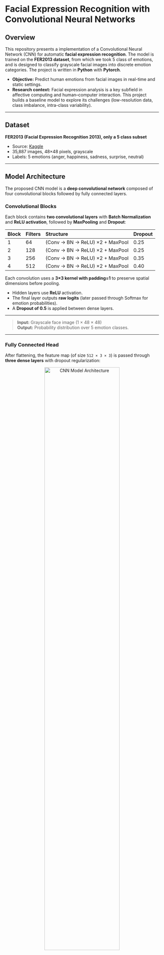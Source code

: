 # Facial Expression Recognition with Convolutional Neural Networks

## Overview
This repository presents a implementation of a Convolutional Neural Network (CNN) for automatic **facial expression recognition**. The model is trained on the **FER2013 dataset**, from which we took 5 class of emotions, and is designed to classify grayscale facial images into discrete emotion categories. The project is written in **Python** with **Pytorch**.

- **Objective:** Predict human emotions from facial images in real-time and static settings.
- **Research context:** Facial expression analysis is a key subfield in affective computing and human–computer interaction. This project builds a baseline model to explore its challenges (low-resolution data, class imbalance, intra-class variability).

---

## Dataset
**FER2013 (Facial Expression Recognition 2013), only a 5 class subset**
- Source: [Kaggle](https://www.kaggle.com/datasets/msambare/fer2013)
- 35,887 images, 48×48 pixels, grayscale
- Labels: 5 emotions (anger, happiness, sadness, surprise, neutral)

---

## Model Architecture

The proposed CNN model is a **deep convolutional network** composed of four convolutional blocks followed by fully connected layers.

### Convolutional Blocks
Each block contains **two convolutional layers** with **Batch Normalization** and **ReLU activation**, followed by **MaxPooling** and **Dropout**:

| Block | Filters | Structure | Dropout |
|:------|:---------|:-----------|:---------|
| 1 | 64 | (Conv → BN → ReLU) ×2 + MaxPool | 0.25 |
| 2 | 128 | (Conv → BN → ReLU) ×2 + MaxPool | 0.25 |
| 3 | 256 | (Conv → BN → ReLU) ×2 + MaxPool | 0.35 |
| 4 | 512 | (Conv → BN → ReLU) ×2 + MaxPool | 0.40 |

Each convolution uses a **3×3 kernel with padding=1** to preserve spatial dimensions before pooling.


- Hidden layers use **ReLU** activation.  
- The final layer outputs **raw logits** (later passed through Softmax for emotion probabilities).  
- A **Dropout of 0.5** is applied between dense layers.

---

> **Input:** Grayscale face image (1 × 48 × 48)  
> **Output:** Probability distribution over 5 emotion classes.

---

### Fully Connected Head
After flattening, the feature map (of size `512 × 3 × 3`) is passed through **three dense layers** with dropout regularization:

<p align="center">
  <img src="model_architecture.png" width="70%" alt="CNN Model Architecture">
</p>

---

## Methodology
1. **Preprocessing:**
   - Grayscale conversion
   - Normalization with dataset mean and standard deviation
   - Data augmentation (random flips, small rotations) for robustness

2. **Training protocol:**
   - Loss: Cross-Entropy
   - Optimizer: Adam with weight decay

3. **Evaluation:**
   - Metrics: Accuracy, per-class accuracy
   - Training/validation curves to monitor generalization

---

## Results
- **Baseline accuracy:** 73 % (to be reported after experiments)

Key observations:
- Overfitting risk mitigated via dropout and augmentation
- Certain emotions (e.g., happy, neutral) are classified more reliably than others

---

## Real-Time Extension
A real-time pipeline has been implemented for webcam-based emotion recognition:
- Face detection: Haar cascades (OpenCV)
- Preprocessing: identical normalization as training
- Prediction: model inference on detected face ROI
- Visualization: live overlay of predicted emotion and probability bars

This demo illustrates the applicability of the trained model for human–machine interaction scenarios.

---

## Limitations and Future Work
- FER2013 is low-resolution and noisy → accuracy is capped
- Model performance is sensitive to lighting and head pose
- Future directions:
  - Use higher-quality datasets (RAF-DB, AffectNet)
  - Add more emotions classes

---


## References
1. Goodfellow, I., Bengio, Y., Courville, A. (2016). *Deep Learning*. MIT Press.
2. Barsoum, E., Zhang, C., Ferrer, C. C., Zhang, Z. (2016). *Training Deep Networks for Facial Expression Recognition with Crowd-Sourced Label Distribution*. ICMI.
3. Zhang, K., Zhang, Z., Li, Z., Qiao, Y. (2016). *Joint Face Detection and Alignment using Multi-task Cascaded Convolutional Networks*. arXiv:1604.02878.
4. Kaggle FER2013 dataset: https://www.kaggle.com/datasets/msambare/fer2013.
5. Christian Białek,Andrzej Matiolański and Michał Grega (2023) An Efficient Approach to Face Emotion Recognition with Convolutional Neural Networks https://www.mdpi.com/2079-9292/12/12/2707.

